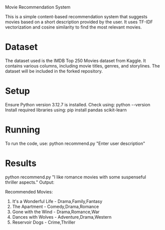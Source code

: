 Movie Recommendation System

This is a simple content-based recommendation system that suggests movies based on a short description provided by the user. It uses TF-IDF vectorization and cosine similarity to find the most relevant movies.

# Dataset
The dataset used is the IMDB Top 250 Movies dataset from Kaggle. It contains various columns, including movie titles, genres, and storylines. The dataset will be included in the forked repository.

# Setup
Ensure Python version 3.12.7 is installed.
Check using: python --version
Install required libraries using: pip install pandas scikit-learn

# Running
To run the code, use: python recommend.py "Enter user description"

# Results
python recommend.py "I like romance movies with some suspenseful thriller aspects." 
Output:

Recommended Movies:
1. It's a Wonderful Life - Drama,Family,Fantasy
2. The Apartment - Comedy,Drama,Romance
3. Gone with the Wind - Drama,Romance,War
4. Dances with Wolves - Adventure,Drama,Western
5. Reservoir Dogs - Crime,Thriller
